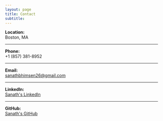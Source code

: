 ```yaml
---
layout: page
title: Contact
subtitle: 
---
```


**Location:**  
Boston, MA

---

**Phone:**  
+1 (857) 381-8952

---

**Email:**  
[sanathbhimsen26@gmail.com](mailto:sanathbhimsen26@gmail.com)

---

**LinkedIn:**  
[Sanath's LinkedIn](https://www.linkedin.com/in/sanath-b-92aab9122)

---

**GitHub:**  
[Sanath's GitHub](https://github.com/sanath9712)

